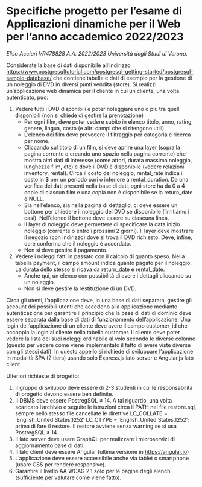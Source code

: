 # Specifiche progetto per l’esame di Applicazioni dinamiche per il Web per l’anno accademico 2022/2023
*Elisa Acciari VR478828  A.A. 2022/2023
Università degli Studi di Verona.*

Considerate la base di dati disponibile all’indirizzo https://www.postgresqltutorial.com/postgresql-getting-started/postgresql-sample-database/ che contiene tabelle e dati di esempio per la gestione di un noleggio di DVD in diversi punti vendita (store). 
Si realizzi un’applicazione web dinamica per il cliente in cui un cliente, una volta autenticato, può: 
 1. Vedere tutti i DVD disponibili e poter noleggiare uno o più tra quelli disponibili (non si chiede di gestire la prenotazione) 
	 - Per ogni film, deve poter vedere subito in elenco titolo, anno, rating, genere, lingua, costo (e altri campi che si ritengono utili) 
	 - L’elenco dei film deve prevedere il filtraggio per categoria e ricerca per nome. 
	 - Cliccando sul titolo di un film, si deve aprire una layer (sopra la pagina corrente o creando uno spazio nella pagina corrente) che mostra altri dati di interesse (come attori, durata massima noleggio, lunghezza film, etc) e dove il DVD è disponibile (vedere relazioni inventory, rental). Circa il costo del noleggio, rental\_rate indica il costo in \$ per un periodo pari o inferiore a rental\_duration. Da una verifica dei dati presenti nella base di dati, ogni store ha da 0 a 4 copie di ciascun film e una copia non è disponibile se la return\_date è NULL. 
	 - Sia nell’elenco, sia nella pagina di dettaglio, ci deve essere un bottone per chiedere il noleggio del DVD se disponibile (limitiamo i casi). Nell’elenco il bottone deve essere su ciascuna linea. 
	 - Il layer di noleggio deve permettere di specificare la data inizio noleggio (corrente o entro i prossimi 2 giorni). Il layer deve mostrare il negozio (con indirizzo) dove si trova il DVD richiesto. Deve, infine, dare conferma che il noleggio è accordato. 
	 - Non si deve gestire il pagamento. 
2. Vedere i noleggi fatti in passato con il calcolo di quanto speso. Nella tabella payment, il campo amount indica quanto pagato per il noleggio. La durata dello stesso si ricava da return\_date e rental\_date. 
	 - Anche qui, un elenco con possibilità di avere i dettagli cliccando su un noleggio.
	 - Non si deve gestire la restituzione di un DVD. 

Circa gli utenti, l’applicazione deve, in una base di dati separata, gestire gli account dei possibili utenti che accedono alla applicazione mediante autenticazione per garantire il principio che la base di dati di dominio deve essere separata dalla base di dati di funzionamento dell’applicazione. Una login dell’applicazione di un cliente deve avere il campo customer\_id che accoppia la login al cliente nella tabella customer. Il cliente deve poter vedere la lista dei suoi noleggi ordinabile al volo secondo le diverse colonne (questo per vedere come viene implementato il fatto di avere viste diverse con gli stessi dati). In questo appello si richiede di sviluppare l’applicazione in modalità SPA (2 tiers) usando solo Express.js lato server e Angular.js lato client. 

Ulteriori richieste di progetto: 
 1. Il gruppo di sviluppo deve essere di 2-3 studenti in cui le responsabilità di progetto devono essere ben definite. 
 2. Il DBMS deve essere PostregSQL ≥ 14. A tal riguardo, una volta scaricato l’archivio e seguite le istruzioni circa il PATH nel file restore.sql, sempre nello stesso file cancellate le direttive LC\_COLLATE = ’English\_United States.1252’ LC\_CTYPE = ’English\_United States.1252’; prima di fare il restore. Il restore avviene senza warning se si usa PostregSQL ≥ 14.
 3. Il lato server deve usare GraphQL per realizzare i microservizi di aggiornamento base di dati.
 4. Il lato client deve essere Angular (ultima versione in https://angular.io) 
 5. L’applicazione deve essere accessibile anche via tablet o smartphone (usare CSS per rendere responsive). 
 6. Garantire il livello AA WCAG 2.1 solo per le pagine degli elenchi (sufficiente per valutare come viene fatto).
